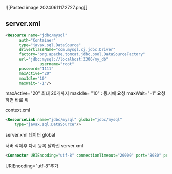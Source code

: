 ![[Pasted image 20240611172727.png]]


## server.xml
```xml
<Resource name="jdbc/mysql"
	  auth="Container"		                    
	  type="javax.sql.DataSource"		                
	  driverClassName="com.mysql.cj.jdbc.Driver"           
	  factory="org.apache.tomcat.jdbc.pool.DataSourceFactory"       
	  url="jdbc:mysql://localhost:3306/my_db"
               username="root"
	  password="1111"
	  maxActive="20" 
	  maxIdle="10"
	  maxWait="-1"/>

```

maxActive="20" 최대 20개까지
maxIdle= "10" : 동시에 요청
maxWait="-1" 요청하면 바로 줘

context.xml
```xml
<ResourceLink name="jdbc/mysql" global="jdbc/mysql" 
    type="javax.sql.DataSource"/>

```

server.xml 데이터 global

서버 삭제후 다시 등록
달라진 server.xml
```xml
<Connector URIEncoding="utf-8" connectionTimeout="20000" port="8080" protocol="HTTP/1.1" redirectPort="8443"/>
```
URIEncoding="utf-8"추가
